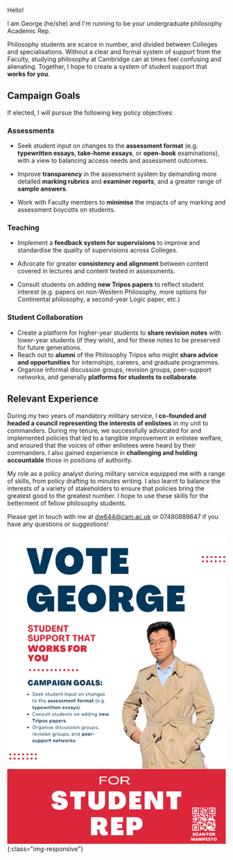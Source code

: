 
Hello!

I am George (he/she) and I'm running to be your undergraduate philosophy Academic Rep. 

Philosophy students are scarce in number, and divided between Colleges and specialisations. Without a clear and formal system of support from the Faculty, studying philosophy at Cambridge can at times feel confusing and alienating. Together, I hope to create a system of student support that **works for you**.

## Campaign Goals

If elected, I will pursue the following key policy objectives:

### Assessments

* Seek student input on changes to the **assessment format** (e.g. **typewritten essays**, **take-home essays**, or **open-book** examinations), with a view to balancing access needs and assessment outcomes. 

* Improve **transparency** in the assessment system by demanding more detailed **marking rubrics** and **examiner reports**, and a greater range of **sample answers**.

* Work with Faculty members to **minimise** the impacts of any marking and assessment boycotts on students.

### Teaching

* Implement a **feedback system for supervisions** to improve and standardise the quality of supervisions across Colleges.

* Advocate for greater **consistency and alignment** between content covered in lectures and content tested in assessments.

* Consult students on adding **new Tripos papers** to reflect student interest (e.g. papers on non-Western Philosophy, more options for Continental philosophy, a second-year Logic paper, etc.)

### Student Collaboration

* Create a platform for higher-year students to **share revision notes** with lower-year students (if they wish), and for these notes to be preserved for future generations.
* Reach out to **alumni** of the Philosophy Tripos who might **share advice and opportunities** for internships, careers, and graduate programmes.
* Organise informal discussion groups, revision groups, peer-support networks, and generally **platforms for students to collaborate**.

## Relevant Experience

During my two years of mandatory military service, I **co-founded and headed a council representing the interests of enlistees** in my unit to commanders. During my tenure, we successfully advocated for and implemented policies that led to a tangible improvement in enlistee welfare, and ensured that the voices of other enlistees were heard by their commanders. I also gained experience in **challenging and holding accountable** those in positions of authority.

My role as a policy analyst during military service equipped me with a range of skills, from policy drafting to minutes writing. I also learnt to balance the interests of a variety of stakeholders to ensure that policies bring the greatest good to the greatest number. I hope to use these skills for the betterment of fellow philosophy students.

Please get in touch with me at [dw644@cam.ac.uk](mailto:dw644@cam.ac.uk) or 07480889647 if you have any questions or suggestions!

![image-title-here](../assets/img/Manifesto%20Visual.png){:class="img-responsive"}
